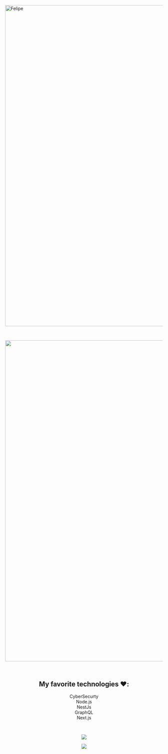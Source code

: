 <img width="1536" height="1024" alt="Felipe" src="https://github.com/user-attachments/assets/0c1d7a47-0b2e-4496-a33a-89e4298443d7" />

<br /> <!-- espaço entre a primeira imagem e o GIF -->

<p align="center">

  <img width="1536" height="1024" alt="GIF ANIMADO" src="https://github.com/user-attachments/assets/90cd52b5-d4c7-4149-b958-91653300fd0b" />
</p>


<br />

<h2 align="center">My favorite technologies ❤️:</h2>
<p align="center">
  CyberSecurty<br/>
  Node.js<br/>
  NestJs<br/>
  GraphQL<br/>
  Next.js
</p>

<br />

<p align="center">
  <img src="https://github-readme-stats.vercel.app/api?username=Felipe42578468&show_icons=true&theme=radical" />
</p>

<p align="center">
  <img src="https://streak-stats.demolab.com?user=Felipe42578468&theme=radical&hide_border=true" />
</p>

